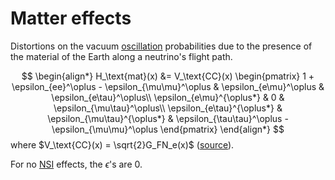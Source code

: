 # Matter effects

Distortions on the vacuum [oscillation](oscillation.md) probabilities due to the presence of the material of the Earth along a neutrino's flight path.

$$
\begin{align*}
    H_\text{mat}(x) &= V_\text{CC}(x)
    \begin{pmatrix}
        1 + \epsilon_{ee}^\oplus - \epsilon_{\mu\mu}^\oplus & \epsilon_{e\mu}^\oplus & \epsilon_{e\tau}^\oplus\\
        \epsilon_{e\mu}^{\oplus*} & 0 & \epsilon_{\mu\tau}^\oplus\\
        \epsilon_{e\tau}^{\oplus*} & \epsilon_{\mu\tau}^{\oplus*} & \epsilon_{\tau\tau}^\oplus - \epsilon_{\mu\mu}^\oplus
    \end{pmatrix}
\end{align*}
$$
where $V_\text{CC}(x) = \sqrt{2}G_FN_e(x)$ ([source](https://journals.aps.org/prd/pdf/10.1103/PhysRevD.104.072006)).

For no [NSI](nsi.md) effects, the $\epsilon$'s are 0.
